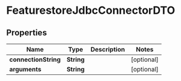 # FeaturestoreJdbcConnectorDTO

## Properties
Name | Type | Description | Notes
------------ | ------------- | ------------- | -------------
**connectionString** | **String** |  |  [optional]
**arguments** | **String** |  |  [optional]

